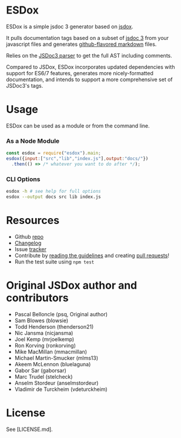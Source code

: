 # ESDox
ESDox is a simple jsdoc 3 generator based on [jsdox](https://github.com/sutoiku/jsdox).

It pulls documentation tags based on a subset of [jsdoc 3](https://usejsdoc.org/) from your javascript files and 
generates [github-flavored markdown](https://guides.github.com/features/mastering-markdown/) files.

Relies on the [JSDoc3 parser](https://github.com/mrjoelkemp/jsdoc3-parser) to get the full AST including comments.

Compared to JSDox, ESDox incorporates updated dependencies with support for ES6/7 features, generates more nicely-formatted
documentation, and intends to support a more comprehensive set of JSDoc3's tags.

# Usage
ESDox can be used as a module or from the command line.

### As a Node Module
```javascript
const esdox = require("esdox").main;
esdox({input:["src","lib","index.js"],output:"docs/"})
  .then(() => /* whatever you want to do after */);
```

### CLI Options
```bash
esdox -h # see help for full options
esdox --output docs src lib index.js
```

# Resources
* Github [repo](https://github.com/nphyx/esdox)
* [Changelog](https://github.com/nphyx/esdox/blob/master/CHANGES.md)
* Issue [tracker](https://github.com/nphyx/esdox/issues)
* Contribute by [reading the guidelines](https://github.com/nphyx/esdox/blob/master/Contributing.md) and creating [pull requests](https://github.com/nphyx/esdox/pulls)!
* Run the test suite using `npm test`

# Original JSDox author and contributors
* Pascal Belloncle (psq, Original author)
* Sam Blowes (blowsie)
* Todd Henderson (thenderson21)
* Nic Jansma (nicjansma)
* Joel Kemp (mrjoelkemp)
* Ron Korving (ronkorving)
* Mike MacMillan (mmacmillan)
* Michael Martin-Smucker (mlms13)
* Akeem McLennon (bluelaguna)
* Gabor Sar (gaborsar)
* Marc Trudel (stelcheck)
* Anselm Stordeur (anselmstordeur)
* Vladimir de Turckheim (vdeturckheim)

# License
See [LICENSE.md].
